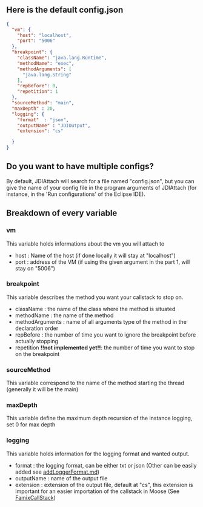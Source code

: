 ## Here is the default config.json

```json
{
  "vm": {
    "host": "localhost",
    "port": "5006"
  },
  "breakpoint": {
    "className": "java.lang.Runtime",
    "methodName": "exec",
    "methodArguments": [
      "java.lang.String"
    ],
    "repBefore": 0,
    "repetition": 1
  },
  "sourceMethod": "main",
  "maxDepth" : 20,
  "logging": {
    "format"  : "json",
    "outputName" : "JDIOutput",
    "extension": "cs"

  }
}
```

## Do you want to have multiple configs?
By default, JDIAttach will search for a file named "config.json",  but you can give the name of your config file in the program arguments of JDIAttach (for instance, in the 'Run configurations' of the Eclipse IDE).

## Breakdown of every variable

### vm
This variable holds informations about the vm you will attach to
- host : Name of the host (if done locally it will stay at "localhost")
- port : address of the VM (if using the given argument in the part 1, will stay on "5006")

### breakpoint
This variable describes the method you want your callstack to stop on.
- className :  the name of the class where the method is situated
- methodName : the name of the method
- methodArguments : name of all arguments type of the method in the declaration order
- repBefore : the number of time you want to ignore the breakpoint before actually stopping 
- repetition <b>!!not implemented yet!!</b>: the number of time you want to stop on the breakpoint 

### sourceMethod
This variable correspond to the name of the method starting the thread (generally it will be the main)

### maxDepth
This variable define the maximum depth recursion of the instance logging, set 0 for max depth


### logging
This variable holds information for the logging format and wanted output.
- format : the logging format, can be either txt or json (Other can be easily added see [addLoggerFormat.md](addLoggerFormat.md))
- outputName : name of the output file
- extension : extension of the output file, default at "cs", this extension is important for an easier importation of the callstack in Moose (See [FamixCallStack](https://github.com/LeoDefossez/FamixCallStack#))
